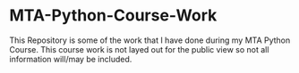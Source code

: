 # MTA-Python-Course-Work

This Repository is some of the work that I have done during my MTA Python Course.
This course work is not layed out for the public view so not all information will/may be included.
